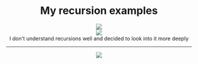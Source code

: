 <h1 align="center">My recursion examples</h1> 
<p align="center">

<img src="https://badges.frapsoft.com/os/v1/open-source.svg?v=103" >
<br>
<img src="http://pydev.ru/wp-content/uploads/2017/04/rekursiya.jpg">
<br>
I don't understand recursions well and decided to look into it more deeply
</p>



---
<p align="center">
<img src="https://img.shields.io/badge/made%20by-naivrick-blue?logo=googlecardboard&logoColor=f5f5f5">  
</p>

